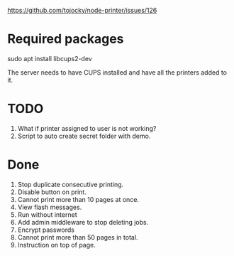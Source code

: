 https://github.com/tojocky/node-printer/issues/126

# Required packages
sudo apt install libcups2-dev

The server needs to have CUPS installed and have all the printers added to it.

# TODO
1. What if printer assigned to user is not working?
1. Script to auto create secret folder with demo.

# Done
1. Stop duplicate consecutive printing.
1. Disable button on print.
1. Cannot print more than 10 pages at once.
1. View flash messages.
1. Run without internet
1. Add admin middleware to stop deleting jobs.
1. Encrypt passwords
1. Cannot print more than 50 pages in total.
1. Instruction on top of page.
